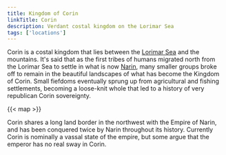 ```yaml
---
title: Kingdom of Corin
linkTitle: Corin
description: Verdant costal kingdom on the Lorimar Sea
tags: ['locations']
---
```


Corin is a costal kingdom that lies between the [Lorimar Sea](/pages/Lorimar-Sea)
and the mountains. It's said that as the first tribes of humans migrated
north from the Lorimar Sea to settle in what is now [Narin](/pages/Narin), many
smaller groups broke off to remain in the beautiful landscapes of what has
become the Kingdom of Corin. Small fiefdoms eventually sprung up from
agricultural and fishing settlements, becoming a loose-knit whole that led to a
history of very republican Corin sovereignty.

{{< map >}}

Corin shares a long land border in the northwest with the Empire of Narin, and
has been conquered twice by Narin throughout its history. Currently Corin is
nominally a vassal state of the empire, but some argue that the emperor has no
real sway in Corin.

